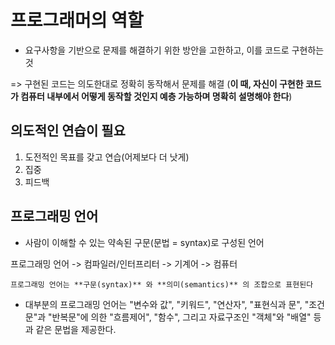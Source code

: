 # 프로그래머의 역할

- 요구사항을 기반으로 문제를 해결하기 위한 방안을 고한하고, 이를 코드로 구현하는 것

=> 구현된 코드는 의도한대로 정확히 동작해서 문제를 해결
(**이 때, 자신이 구현한 코드가 컴퓨터 내부에서 어떻게 동작할 것인지 예층 가능하며 명확히 설명해야 한다**)

## 의도적인 연습이 필요

1. 도전적인 목표를 갖고 연습(어제보다 더 낫게)
2. 집중
3. 피드백

## 프로그래밍 언어

- 사람이 이해할 수 있는 약속된 구문(문법 = syntax)로 구성된 언어

프로그래밍 언어 -> 컴파일러/인터프리터 -> 기계어 -> 컴퓨터

`프로그래밍 언어는 **구문(syntax)** 와 **의미(semantics)** 의 조합으로 표현된다`

- 대부분의 프로그래밍 언어는 "변수와 값", "키워드", "연산자", "표현식과 문", "조건문"과 "반복문"에 의한 "흐름제어", "함수", 그리고 자료구조인 "객체"와 "배열" 등과 같은 문법을 제공한다.
